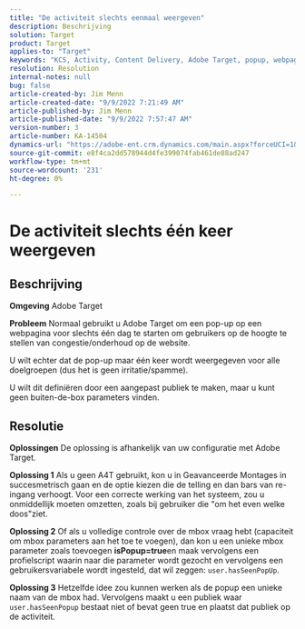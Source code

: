 ```yaml
---
title: "De activiteit slechts eenmaal weergeven"
description: Beschrijving
solution: Target
product: Target
applies-to: "Target"
keywords: "KCS, Activity, Content Delivery, Adobe Target, popup, webpage, display, once"
resolution: Resolution
internal-notes: null
bug: false
article-created-by: Jim Menn
article-created-date: "9/9/2022 7:21:49 AM"
article-published-by: Jim Menn
article-published-date: "9/9/2022 7:57:47 AM"
version-number: 3
article-number: KA-14504
dynamics-url: "https://adobe-ent.crm.dynamics.com/main.aspx?forceUCI=1&pagetype=entityrecord&etn=knowledgearticle&id=da1c420f-1030-ed11-9db1-0022480866ad"
source-git-commit: e8f4ca2dd578944d4fe399074fab461de88ad247
workflow-type: tm+mt
source-wordcount: '231'
ht-degree: 0%

---
```


# De activiteit slechts één keer weergeven

## Beschrijving


<b>Omgeving</b>
Adobe Target

<b>Probleem</b>
Normaal gebruikt u Adobe Target om een pop-up op een webpagina voor slechts één dag te starten om gebruikers op de hoogte te stellen van congestie/onderhoud op de website.

U wilt echter dat de pop-up maar één keer wordt weergegeven voor alle doelgroepen (dus het is geen irritatie/spamme).

U wilt dit definiëren door een aangepast publiek te maken, maar u kunt geen buiten-de-box parameters vinden.


## Resolutie


<b>Oplossingen</b>
De oplossing is afhankelijk van uw configuratie met Adobe Target.

<b>Oplossing 1</b>
Als u geen A4T gebruikt, kon u in Geavanceerde Montages in succesmetrisch gaan en de optie kiezen die de telling en dan bars van re-ingang verhoogt. Voor een correcte werking van het systeem, zou u onmiddellijk moeten omzetten, zoals bij gebruiker die &quot;om het even welke doos&quot;ziet.

<b>Oplossing 2</b>
Of als u volledige controle over de mbox vraag hebt (capaciteit om mbox parameters aan het toe te voegen), dan kon u een unieke mbox parameter zoals toevoegen <b>isPopup=true</b>en maak vervolgens een profielscript waarin naar die parameter wordt gezocht en vervolgens een gebruikersvariabele wordt ingesteld, dat wil zeggen: `user.hasSeenPopUp`.

<b>Oplossing 3</b>
Hetzelfde idee zou kunnen werken als de popup een unieke naam van de mbox had.
Vervolgens maakt u een publiek waar `user.hasSeenPopup` bestaat niet of bevat geen true en plaatst dat publiek op de activiteit.
